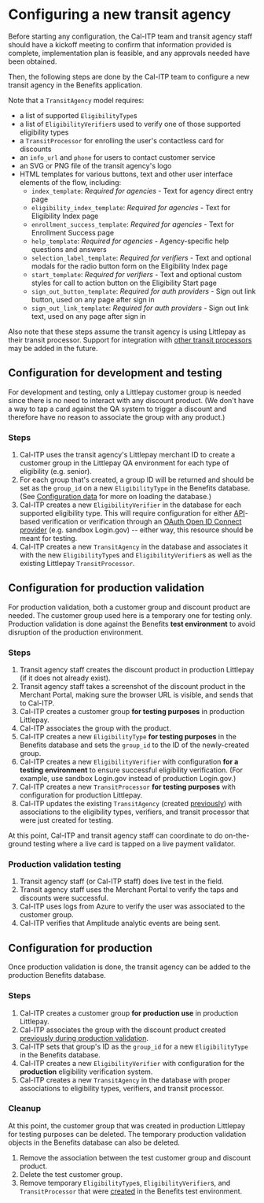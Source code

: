 # Configuring a new transit agency

Before starting any configuration, the Cal-ITP team and transit agency staff should have a kickoff meeting to confirm that information provided is complete, implementation plan is feasible, and any approvals needed have been obtained.

Then, the following steps are done by the Cal-ITP team to configure a new transit agency in the Benefits application.

Note that a `TransitAgency` model requires:

- a list of supported `EligibilityType`s
- a list of `EligibilityVerifier`s used to verify one of those supported eligibility types
- a `TransitProcessor` for enrolling the user's contactless card for discounts
- an `info_url` and `phone` for users to contact customer service
- an SVG or PNG file of the transit agency's logo
- HTML templates for various buttons, text and other user interface elements of the flow, including:
  - `index_template`: _Required for agencies_ - Text for agency direct entry page
  - `eligibility_index_template`: _Required for agencies_ - Text for Eligibility Index page
  - `enrollment_success_template`: _Required for agencies_ - Text for Enrollment Success page
  - `help_template`: _Required for agencies_ - Agency-specific help questions and answers
  - `selection_label_template`: _Required for verifiers_ - Text and optional modals for the radio button form on the Eligibility Index page
  - `start_template`: _Required for verifiers_ - Text and optional custom styles for call to action button on the Eligibility Start page
  - `sign_out_button_template`: _Required for auth providers_ - Sign out link button, used on any page after sign in
  - `sign_out_link_template`: _Required for auth providers_ - Sign out link text, used on any page after sign in

Also note that these steps assume the transit agency is using Littlepay as their transit processor. Support for integration with [other transit processors](https://www.camobilitymarketplace.org/contracts/) may be added in the future.

## Configuration for development and testing

For development and testing, only a Littlepay customer group is needed since there is no need to interact with any discount product. (We don't have a way to tap a card against the QA system to trigger a discount and therefore have no reason to associate the group with any product.)

### Steps

1. Cal-ITP uses the transit agency's Littlepay merchant ID to create a customer group in the Littlepay QA environment for each type of eligibility (e.g. senior).
1. For each group that's created, a group ID will be returned and should be set as the `group_id` on a new `EligibilityType` in the Benefits database. (See [Configuration data](../data/) for more on loading the database.)
1. Cal-ITP creates a new `EligibilityVerifier` in the database for each supported eligibility type. This will require configuration for either [API](https://docs.calitp.org/eligibility-api/specification/)-based verification or verification through an [OAuth Open ID Connect provider](../oauth/) (e.g. sandbox Login.gov) -- either way, this resource should be meant for testing.
1. Cal-ITP creates a new `TransitAgency` in the database and associates it with the new `EligibilityType`s and `EligibilityVerifier`s as well as the existing Littlepay `TransitProcessor`.

## Configuration for production validation

For production validation, both a customer group and discount product are needed. The customer group used here is a temporary one for testing only. Production validation is done against the Benefits **test environment** to avoid disruption of the production environment.

### Steps

1. Transit agency staff creates the discount product in production Littlepay (if it does not already exist).
1. Transit agency staff takes a screenshot of the discount product in the Merchant Portal, making sure the browser URL is visible, and sends that to Cal-ITP.
1. Cal-ITP creates a customer group **for testing purposes** in production Littlepay.
1. Cal-ITP associates the group with the product.
1. Cal-ITP creates a new `EligibilityType` **for testing purposes** in the Benefits database and sets the `group_id` to the ID of the newly-created group.
1. Cal-ITP creates a new `EligibilityVerifier` with configuration **for a testing environment** to ensure successful eligibility verification. (For example, use sandbox Login.gov instead of production Login.gov.)
1. Cal-ITP creates a new `TransitProcessor` **for testing purposes** with configuration for production Littlepay.
1. Cal-ITP updates the existing `TransitAgency` (created [previously](#configuration-for-development-and-testing)) with associations to the eligibility types, verifiers, and transit processor that were just created for testing.

At this point, Cal-ITP and transit agency staff can coordinate to do on-the-ground testing where a live card is tapped on a live payment validator.

### Production validation testing

1. Transit agency staff (or Cal-ITP staff) does live test in the field.
1. Transit agency staff uses the Merchant Portal to verify the taps and discounts were successful.
1. Cal-ITP uses logs from Azure to verify the user was associated to the customer group.
1. Cal-ITP verifies that Amplitude analytic events are being sent.

## Configuration for production

Once production validation is done, the transit agency can be added to the production Benefits database.

### Steps

1. Cal-ITP creates a customer group **for production use** in production Littlepay.
1. Cal-ITP associates the group with the discount product created [previously during production validation](#configuration-for-production-validation).
1. Cal-ITP sets that group's ID as the `group_id` for a new `EligibilityType` in the Benefits database.
1. Cal-ITP creates a new `EligibilityVerifier` with configuration for the **production** eligibility verification system.
1. Cal-ITP creates a new `TransitAgency` in the database with proper associations to eligibility types, verifiers, and transit processor.

### Cleanup

At this point, the customer group that was created in production Littlepay for testing purposes can be deleted. The temporary production validation objects in the Benefits database can also be deleted.

1. Remove the association between the test customer group and discount product.
1. Delete the test customer group.
1. Remove temporary `EligibilityType`s, `EligibilityVerifier`s, and `TransitProcessor` that were [created](#steps_1) in the Benefits test environment.
